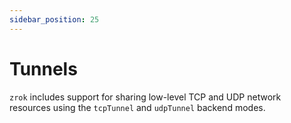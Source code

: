 ```yaml
---
sidebar_position: 25
---
```


# Tunnels

`zrok` includes support for sharing low-level TCP and UDP network resources using the `tcpTunnel` and `udpTunnel` backend modes.
